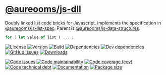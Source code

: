 [@aureooms/js-dll](https://make-github-pseudonymous-again.github.io/js-dll)
==

Doubly linked list code bricks for Javascript.
Implements the specification in
[@aureooms/js-list-spec](https://github.com/make-github-pseudonymous-again/js-list-spec).
Parent is
[@aureooms/js-data-structures](https://github.com/make-github-pseudonymous-again/js-data-structures).

```js
for ( let value of list ) ... ;
```

[![License](https://img.shields.io/github/license/make-github-pseudonymous-again/js-dll.svg)](https://raw.githubusercontent.com/make-github-pseudonymous-again/js-dll/main/LICENSE)
[![Version](https://img.shields.io/npm/v/@aureooms/js-dll.svg)](https://www.npmjs.org/package/@aureooms/js-dll)
[![Build](https://img.shields.io/travis/make-github-pseudonymous-again/js-dll/main.svg)](https://travis-ci.org/make-github-pseudonymous-again/js-dll/branches)
[![Dependencies](https://img.shields.io/david/make-github-pseudonymous-again/js-dll.svg)](https://david-dm.org/make-github-pseudonymous-again/js-dll)
[![Dev dependencies](https://img.shields.io/david/dev/make-github-pseudonymous-again/js-dll.svg)](https://david-dm.org/make-github-pseudonymous-again/js-dll?type=dev)
[![GitHub issues](https://img.shields.io/github/issues/make-github-pseudonymous-again/js-dll.svg)](https://github.com/make-github-pseudonymous-again/js-dll/issues)
[![Downloads](https://img.shields.io/npm/dm/@aureooms/js-dll.svg)](https://www.npmjs.org/package/@aureooms/js-dll)

[![Code issues](https://img.shields.io/codeclimate/issues/make-github-pseudonymous-again/js-dll.svg)](https://codeclimate.com/github/make-github-pseudonymous-again/js-dll/issues)
[![Code maintainability](https://img.shields.io/codeclimate/maintainability/make-github-pseudonymous-again/js-dll.svg)](https://codeclimate.com/github/make-github-pseudonymous-again/js-dll/trends/churn)
[![Code coverage (cov)](https://img.shields.io/codecov/c/gh/make-github-pseudonymous-again/js-dll/main.svg)](https://codecov.io/gh/make-github-pseudonymous-again/js-dll)
[![Code technical debt](https://img.shields.io/codeclimate/tech-debt/make-github-pseudonymous-again/js-dll.svg)](https://codeclimate.com/github/make-github-pseudonymous-again/js-dll/trends/technical_debt)
[![Documentation](https://make-github-pseudonymous-again.github.io/js-dll//badge.svg)](https://make-github-pseudonymous-again.github.io/js-dll//source.html)
[![Package size](https://img.shields.io/bundlephobia/minzip/@aureooms/js-dll)](https://bundlephobia.com/result?p=@aureooms/js-dll)
